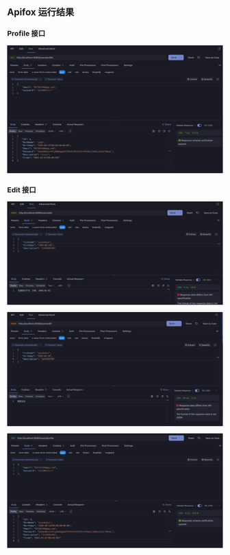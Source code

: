 ## Apifox 运行结果

### Profile 接口

![img.png](img.png)


### Edit 接口

![img_1.png](img_1.png)

![img_2.png](img_2.png)

![img_3.png](img_3.png)